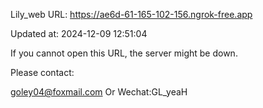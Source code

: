 Lily_web URL: https://ae6d-61-165-102-156.ngrok-free.app

Updated at: 2024-12-09 12:51:04

If you cannot open this URL, the server might be down.

Please contact: 

goley04@foxmail.com Or Wechat:GL_yeaH